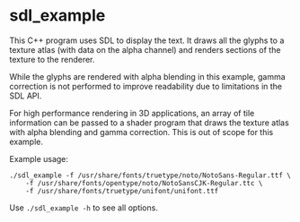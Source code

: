 # sdl_example

This C++ program uses SDL to display the text. It draws all the glyphs to a texture atlas (with data on the alpha channel) and renders sections of the texture to the renderer.

While the glyphs are rendered with alpha blending in this example, gamma correction is not performed to improve readability due to limitations in the SDL API.

For high performance rendering in 3D applications, an array of tile information can be passed to a shader program that draws the texture atlas with alpha blending and gamma correction. This is out of scope for this example.

Example usage:

    ./sdl_example -f /usr/share/fonts/truetype/noto/NotoSans-Regular.ttf \
        -f /usr/share/fonts/opentype/noto/NotoSansCJK-Regular.ttc \
        -f /usr/share/fonts/truetype/unifont/unifont.ttf

Use `./sdl_example -h` to see all options.
